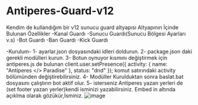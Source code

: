 # Antiperes-Guard-v12
 Kendim de kullandığım bir v12 sunucu guard altyapısı
Altyapının İçinde Bulunan Özellikler
-Kanal Guardı
-Sunucu Guardı(Sunucu Bölgesi Ayarları v.s)
-Bot Guardı
-Ban Guardı
-Kick Guardı

-Kurulum-
1- ayarlar.json dosyasındaki idleri doldurun.
2- package.json daki gerekli modülleri kurun.
3- Botun oynuyor kısmını değiştirmek için antiperes.js de bulunan client.user.setPresence({ activity: { name: "Antiperes </> Paradise" }, status: "dnd" }); komut satırındaki activity bölümünden değiştirebilirsiniz.
4- Modüller Kurulduktan sonra baslat.bat dosyasını çalıştırın bot aktif olur.
5- isterseniz Antiperes yazan yerleri de (set footer yazan yerler)kendi isminizi yazabilirsiniz.
Embed in altında açıklma olarak gözükür,İsminiz.
![image](https://user-images.githubusercontent.com/77325566/109387920-08921e80-7915-11eb-9f71-d224be226eec.png)
